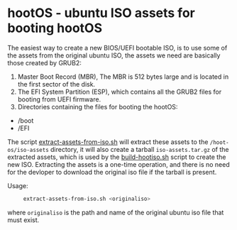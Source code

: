 # hootOS - ubuntu ISO assets for booting hootOS

The easiest way to create a new BIOS/UEFI bootable ISO, is to use some of the
assets from the original ubuntu ISO, the assets we need are basically those 
created by GRUB2:

1. Master Boot Record (MBR), The MBR is 512 bytes large and is located in the 
first sector of the disk.
2. The EFI System Partition (ESP), which contains all the GRUB2 files for 
booting from UEFI firmware.
3. Directories containing the files for booting the hootOS:
- /boot
- /EFI

The script [extract-assets-from-iso.sh](./extract-iso-assets.sh) will extract
these assets to the `/hoot-os/iso-assets` directory, it will also create a 
tarball `iso-assets.tar.gz` of the extracted assets, which is used by the 
[build-hootiso.sh](../build-hootiso.sh) script to create the new ISO. 
Extracting the assets is a one-time operation, and there is no need for 
the devloper to download the original iso file if the tarball is present.

Usage:

```bash
     extract-assets-from-iso.sh <originaliso>
```

 where `originaliso` is the path and name of the original ubuntu iso file 
 that must exist.

